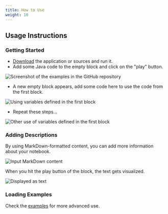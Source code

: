 ```yaml
---
title: How to Use
weight: 10
---
```


## Usage Instructions

### Getting Started

* [Download](/download/) the application or sources and run it.
* Add some Java code to the empty block and click on the "play" button.

![Screenshot of the examples in the GitHub repository](/assets/usage/getting-started-1.png)
 
* A new empty block appears, add some code here to use the code from the first block.

![Using variables defined in the first block](/assets/usage/getting-started-2.png)

* Repeat these steps...

![Other use of variables defined in the first block](/assets/usage/getting-started-3.png)

### Adding Descriptions

By using MarkDown-formatted content, you can add more information about your notebook.

![Input MarkDown content](/assets/usage/markdown-1.png)

When you hit the play button of the block, the text gets visualized.

![Displayed as text](/assets/usage/markdown-2.png)

### Loading Examples

Check the [examples](https://github.com/jtaccuino/jtaccuino/tree/main/examples) for more advanced use.

